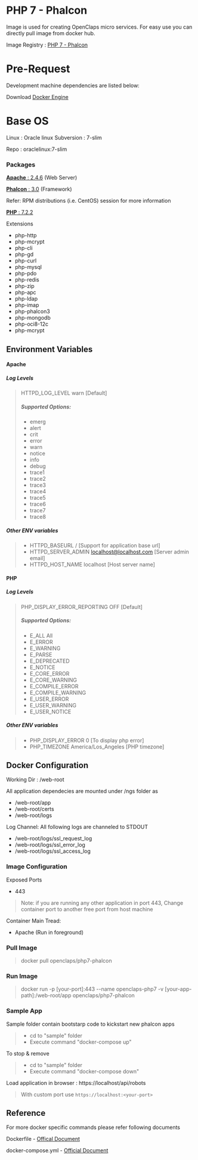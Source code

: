 # PHP 7 - Phalcon


Image is used for creating OpenClaps micro services. For easy use you can directly pull image from docker hub.

Image Registry : [PHP 7 - Phalcon](https://hub.docker.com/r/openclaps/php7-phalcon/)


# Pre-Request


Development machine dependencies are listed below:

Download [Docker Engine](https://docs.docker.com/engine/installation/)

# Base OS

Linux : Oracle linux
Subversion : 7-slim

Repo :  oraclelinux:7-slim

### Packages

[**Apache** : 2.4.6](https://httpd.apache.org/download.cgi) (Web Server)

[**Phalcon** : 3.0](https://olddocs.phalconphp.com/en/3.0.0/reference/install.html) (Framework)

Refer: RPM distributions (i.e. CentOS) session for more information

[**PHP** : 7.2.2](http://php.net/releases/7_2_3.php)

Extensions
- php-http 
- php-mcrypt 
- php-cli 
- php-gd 
- php-curl 
- php-mysql 
- php-pdo 
- php-redis 
- php-zip 
- php-apc 
- php-ldap 
- php-imap 
- php-phalcon3 
- php-mongodb 
- php-oci8-12c 
- php-mcrypt 


## Environment Variables
#### Apache

##### Log Levels

> HTTPD_LOG_LEVEL warn [Default]
> ##### Supported Options:
> - emerg
> - alert
> - crit
> - error
> - warn
> - notice
> - info
> - debug
> - trace1
> - trace2
> - trace3
> - trace4
> - trace5
> - trace6
> - trace7
> - trace8

##### Other ENV variables
> - HTTPD_BASEURL /  [Support for application base url]
> - HTTPD_SERVER_ADMIN localhost@localhost.com [Server admin email]
> - HTTPD_HOST_NAME localhost [Host server name]

#### PHP

##### Log Levels
> PHP_DISPLAY_ERROR_REPORTING OFF [Default]
> ##### Supported Options:
> - E_ALL All
> - E_ERROR
> - E_WARNING
> - E_PARSE
> - E_DEPRECATED
> - E_NOTICE
> - E_CORE_ERROR
> - E_CORE_WARNING
> - E_COMPILE_ERROR
> - E_COMPILE_WARNING
> - E_USER_ERROR
> - E_USER_WARNING
> - E_USER_NOTICE

##### Other ENV variables
> - PHP_DISPLAY_ERROR 0 [To display php error]
> - PHP_TIMEZONE America/Los_Angeles [PHP timezone]

## Docker Configuration

Working Dir : /web-root

All application dependecies are mounted under /ngs folder as
- /web-root/app
- /web-root/certs
- /web-root/logs

Log Channel: All following logs are channeled to STDOUT
- /web-root/logs/ssl_request_log
- /web-root/logs/ssl_error_log
- /web-root/logs/ssl_access_log

### Image Configuration

Exposed Ports
- 443

> Note: if you are running any other application in port 443, Change container port to another free port from host machine

Container Main Tread: 

- Apache (Run in foreground)

### Pull Image

> docker pull openclaps/php7-phalcon 

### Run Image

> docker run -p [your-port]:443 --name openclaps-php7 -v [your-app-path]:/web-root/app openclaps/php7-phalcon

### Sample App

Sample folder contain bootstarp code to kickstart new phalcon apps

> - cd to "sample" folder
> - Execute command "docker-compose up"

To stop & remove

> - cd to "sample" folder
> - Execute command "docker-compose down"

Load application in browser : https://localhost/api/robots

> With custom port use `https://localhost:<your-port>`

## Reference

For more docker specific commands please refer following documents

Dockerfile -  [Offical Document](https://docs.docker.com/engine/reference/builder/)

docker-compose.yml - [Official Document](https://docs.docker.com/compose/compose-file/compose-file-v2/)






